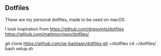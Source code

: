 ## Dotfiles

These are my personal dotfiles, made to be used on macOS.

I took inspiration from 
https://github.com/driesvints/dotfiles
https://github.com/mattjmorrison/dotfiles/

git clone https://github.com/se-bastiaan/dotfiles.git ~/dotfiles
cd ~/dotfiles/
bash setup.sh